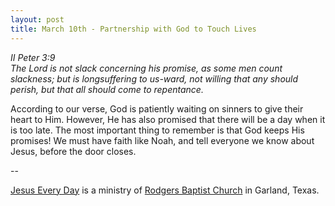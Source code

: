 ```yaml
---
layout: post
title: March 10th - Partnership with God to Touch Lives
---
```


_II Peter 3:9  
The Lord is not slack concerning his promise, as some men count
slackness; but is longsuffering to us-ward, not willing that any
should perish, but that all should come to repentance._

According to our verse, God is patiently waiting on sinners to give
their heart to Him. However, He has also promised that there will be a
day when it is too late. The most important thing to remember is that
God keeps His promises! We must have faith like Noah, and tell
everyone we know about Jesus, before the door closes.

 --

<a href=http://jesuseveryday.net>Jesus Every Day</a> is a ministry of <a href=http://rodgersbaptist.net>Rodgers Baptist Church</a> in Garland, Texas.
